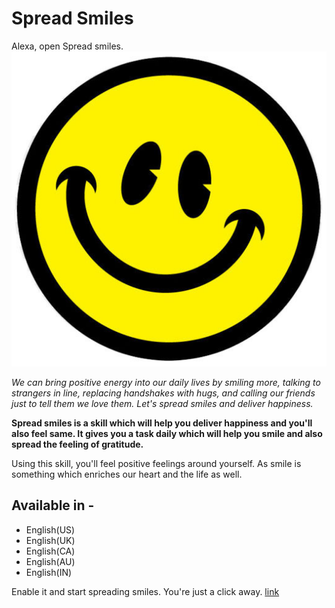 # Spread Smiles
Alexa, open Spread smiles.
![image](spreadsmiles.jpg)

*We can bring positive energy into our daily lives by smiling more, talking to strangers in line, replacing handshakes with hugs, and calling our friends just to tell them we love them. Let's spread smiles and deliver happiness.*

**Spread smiles is a skill which will help you deliver happiness and you'll also feel same. It gives you a task daily which will help you smile and also spread the feeling of gratitude.**

Using this skill, you'll feel positive feelings around yourself. As smile is something which enriches our heart and the life as well.



## Available in -
* English(US)
* English(UK)
* English(CA)
* English(AU)
* English(IN)

Enable it and start spreading smiles. You're just a click away. [link](https://www.amazon.com/gp/product/B07FLTL8WX?ref=skillrw_dsk_res_gw_1)
